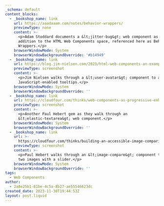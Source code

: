 ```yaml
---
_schema: default
content_blocks:
  - _bookshop_name: link
    url: https://aaadaaam.com/notes/behavior-wrappers/
    previewType: none
    content: >-
      <p>Adam Stoddard documents a &lt;jitter-bug&gt; web component as an
      addition to the HTML Web Components space, referenced here as Behavior
      Wrappers.</p>
    browserWindowMode: System
    browserWindowBackgroundOverride: '#b14949'
  - _bookshop_name: link
    url: https://blog.jim-nielsen.com/2023/html-web-components-an-example/
    previewType: screenshot
    content: >-
      <p>Jim Nielsen walks through a &lt;user-avatar&gt; component to add
      JavaScript-enabled tooltips.</p>
    browserWindowMode: System
    browserWindowBackgroundOverride: ''
  - _bookshop_name: link
    url: https://cloudfour.com/thinks/web-components-as-progressive-enhancement/
    previewType: screenshot
    content: >-
      <p>Another Paul Hebert gem as they walk through an
      &lt;elastic-textarea&gt; web component.</p>
    browserWindowMode: System
    browserWindowBackgroundOverride: ''
  - _bookshop_name: link
    url: >-
      https://cloudfour.com/thinks/building-an-accessible-image-comparison-web-component/
    previewType: screenshot
    content: >-
      <p>Paul Hebert walks through an &lt;image-compare&gt; component to compare
      two images with a slider.</p>
    browserWindowMode: System
    browserWindowBackgroundOverride: ''
tags:
  - Web Components
author:
  - 2a8e25b1-81be-4c5a-8b27-ae55546623dc
created_date: 2023-11-30T19:44:53Z
layout: post.liquid
---
```

